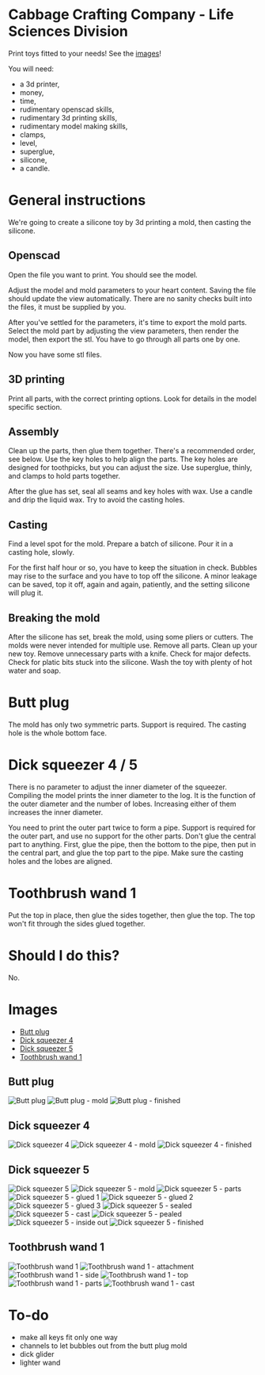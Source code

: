 # Cabbage Crafting Company - Life Sciences Division

Print toys fitted to your needs! See the [images](#images)!

You will need:
 - a 3d printer,
 - money,
 - time,
 - rudimentary openscad skills,
 - rudimentary 3d printing skills,
 - rudimentary model making skills,
 - clamps,
 - level,
 - superglue,
 - silicone,
 - a candle.

# General instructions

We're going to create a silicone toy by 3d printing a mold, then casting the silicone.

## Openscad

Open the file you want to print. You should see the model.

Adjust the model and mold parameters to your heart content.
Saving the file should update the view automatically.
There are no sanity checks built into the files, it must be supplied by you.

After you've settled for the parameters, it's time to export the mold parts.
Select the mold part by adjusting the view parameters, then render the model, then export the stl.
You have to go through all parts one by one.

Now you have some stl files.

## 3D printing

Print all parts, with the correct printing options. Look for details in the model specific section.

## Assembly

Clean up the parts, then glue them together.
There's a recommended order, see below.
Use the key holes to help align the parts.
The key holes are designed for toothpicks, but you can adjust the size.
Use superglue, thinly, and clamps to hold parts together.

After the glue has set, seal all seams and key holes with wax.
Use a candle and drip the liquid wax.
Try to avoid the casting holes.

## Casting

Find a level spot for the mold.
Prepare a batch of silicone.
Pour it in a casting hole, slowly.

For the first half hour or so, you have to keep the situation in check.
Bubbles may rise to the surface and you have to top off the silicone.
A minor leakage can be saved, top it off, again and again, patiently, and the setting silicone will plug it.

## Breaking the mold

After the silicone has set, break the mold, using some pliers or cutters.
The molds were never intended for multiple use.
Remove all parts.
Clean up your new toy.
Remove unnecessary parts with a knife.
Check for major defects.
Check for platic bits stuck into the silicone.
Wash the toy with plenty of hot water and soap.

# Butt plug

The mold has only two symmetric parts.
Support is required.
The casting hole is the whole bottom face.

# Dick squeezer 4 / 5

There is no parameter to adjust the inner diameter of the squeezer.
Compiling the model prints the inner diameter to the log.
It is the function of the outer diameter and the number of lobes.
Increasing either of them increases the inner diameter.

You need to print the outer part twice to form a pipe.
Support is required for the outer part, and use no support for the other parts.
Don't glue the central part to anything.
First, glue the pipe, then the bottom to the pipe, then put in the central part, and glue the top part to the pipe.
Make sure the casting holes and the lobes are aligned.

# Toothbrush wand 1

Put the top in place, then glue the sides together, then glue the top. The top won't fit through the sides glued together.

# Should I do this?

No.

# Images

- [Butt plug](#butt-plug-1)
- [Dick squeezer 4](#dick-squeezer-4)
- [Dick squeezer 5](#dick-squeezer-5)
- [Toothbrush wand 1](#toothbrush-wand-1-1)

## Butt plug

![Butt plug](/images/butt-plug.png)
![Butt plug - mold](/images/butt-plug-mold.png)
![Butt plug - finished](/images/butt-plug.jpg)

## Dick squeezer 4

![Dick squeezer 4](/images/dick-squeezer-4-cross-section.png)
![Dick squeezer 4 - mold](/images/dick-squeezer-4-mold-cross-section.png)
![Dick squeezer 4 - finished](/images/dick-squeezer-4.jpg)

## Dick squeezer 5

![Dick squeezer 5](/images/dick-squeezer-5-cross-section.png)
![Dick squeezer 5 - mold](/images/dick-squeezer-5-mold-cross-section.png)
![Dick squeezer 5 - parts](/images/dick-squeezer-5-parts.jpg)
![Dick squeezer 5 - glued 1](/images/dick-squeezer-5-glued-1.jpg)
![Dick squeezer 5 - glued 2](/images/dick-squeezer-5-glued-2.jpg)
![Dick squeezer 5 - glued 3](/images/dick-squeezer-5-glued-3.jpg)
![Dick squeezer 5 - sealed](/images/dick-squeezer-5-sealed.jpg)
![Dick squeezer 5 - cast](/images/dick-squeezer-5-cast.jpg)
![Dick squeezer 5 - pealed](/images/dick-squeezer-5-pealed.jpg)
![Dick squeezer 5 - inside out](/images/dick-squeezer-5-inside-out.jpg)
![Dick squeezer 5 - finished](/images/dick-squeezer-5.jpg)

## Toothbrush wand 1

![Toothbrush wand 1](/images/toothbrush-wand-1.jpg)
![Toothbrush wand 1 - attachment](/images/toothbrush-wand-1-attachment.png)
![Toothbrush wand 1 - side](/images/toothbrush-wand-1-side.png)
![Toothbrush wand 1 - top](/images/toothbrush-wand-1-top.png)
![Toothbrush wand 1 - parts](/images/toothbrush-wand-1-parts.jpg)
![Toothbrush wand 1 - cast](/images/toothbrush-wand-1-cast.jpg)

# To-do

- make all keys fit only one way
- channels to let bubbles out from the butt plug mold
- dick glider
- lighter wand
